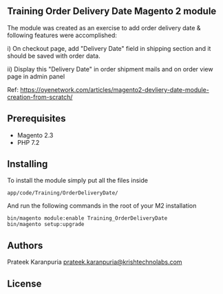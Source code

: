 ## Training Order Delivery Date Magento 2 module

The module was created as an exercise to add order delivery date & following features were accomplished:

i) On checkout page, add "Delivery Date" field in shipping section and it should be saved with order
data.

ii) Display this "Delivery Date" in order shipment mails and on order view page in admin panel

Ref: https://oyenetwork.com/articles/magento2-devliery-date-module-creation-from-scratch/

## Prerequisites

* Magento 2.3
* PHP 7.2


## Installing

To install the module simply put all the files inside 

```
app/code/Training/OrderDeliveryDate/

```

And run the following commands in the root of your M2 installation

```
bin/magento module:enable Training_OrderDeliveryDate
bin/magento setup:upgrade

```


## Authors
  Prateek Karanpuria <prateek.karanpuria@krishtechnolabs.com>


## License
